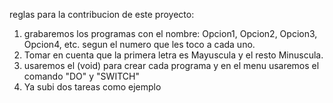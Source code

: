 reglas para la contribucion de este proyecto:
1. grabaremos los programas con el nombre: Opcion1, Opcion2, Opcion3, Opcion4, etc. segun el numero que les toco a cada uno.
2. Tomar en cuenta que la primera letra es Mayuscula y el resto Minuscula.
3. usaremos el (void) para crear cada  programa y en el menu usaremos el comando "DO" y "SWITCH"
4. Ya subi dos tareas como ejemplo
